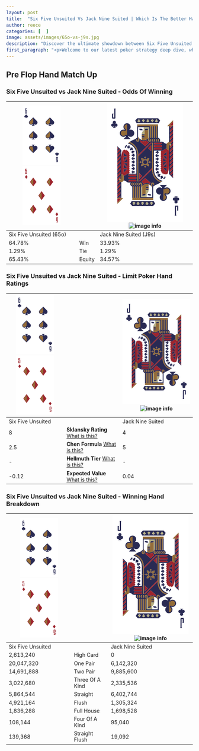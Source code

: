 ```yaml
---
layout: post
title:  "Six Five Unsuited Vs Jack Nine Suited | Which Is The Better Hand In Poker? A Complete Guide"
author: reece
categories: [  ]
image: assets/images/65o-vs-j9s.jpg
description: "Discover the ultimate showdown between Six Five Unsuited and Jack Nine Suited in poker! Uncover the odds, strategies, and scenarios where one hand triumphs over the other. Get ready to up your poker game with this thrilling analysis."
first_paragraph: "<p>Welcome to our latest poker strategy deep dive, where we're pitting two distinct hands against each other in a high-stakes showdown: Six Five Unsuited vs Jack Nine Suited.</p><p>In the dynamic world of poker, every decision counts, and knowing which hand holds the upper hand is key to your success at the table.</p><p>In this article, we'll dissect these two hands, explore the scenarios where one dominates the other, and equip you with the knowledge to make strategic choices that can tip the odds in your favor.</p><p>Get ready to unravel the intriguing dynamics of these poker hands and elevate your game to new heights.</p>"
---
```




[comment]: # (sp0)

## Pre Flop Hand Match Up

<div class="table hand-ratings" markdown="1"> 



### Six Five Unsuited vs Jack Nine Suited - Odds Of Winning


    
| ![image info](assets/images/hand1/6.png) ![image info](assets/images/hand1/5o.png) |  | ![image info](assets/images/hand2/J.png) ![image info](assets/images/hand2/9s.png) |
| -------- | -------- | -------- |
| Six Five Unsuited (65o) |  | Jack Nine Suited (J9s) |
| 64.78% | Win | 33.93% |
| 1.29% | Tie | 1.29% |
| 65.43% | Equity | 34.57% |




[comment]: # (sp1)



### Six Five Unsuited vs Jack Nine Suited - Limit Poker Hand Ratings


    
| ![image info](assets/images/hand1/6.png) ![image info](assets/images/hand1/5o.png) |  | ![image info](assets/images/hand2/J.png) ![image info](assets/images/hand2/9s.png) |
| -------- | -------- | -------- |
| Six Five Unsuited |  | Jack Nine Suited |
| 8 | **Sklansky Rating** [What is this?](/sklansky-rating-explained) | 4 |
| 2.5 | **Chen Formula** [What is this?](/chen-formula-explained) | 5 |
| - | **Hellmuth Tier** [What is this?](/Hellmuth-tier-explained) | - |
| -0.12 | **Expected Value** [What is this?](/expected-value-explained) | 0.04 |




[comment]: # (sp2)



### Six Five Unsuited vs Jack Nine Suited - Winning Hand Breakdown


    
| ![image info](assets/images/hand1/6.png) ![image info](assets/images/hand1/5o.png) |  | ![image info](assets/images/hand2/J.png) ![image info](assets/images/hand2/9s.png) |
| -------- | -------- | -------- |
| Six Five Unsuited |  | Jack Nine Suited |
| 2,613,240 | High Card | 0 |
| 20,047,320 | One Pair | 6,142,320 |
| 14,691,888 | Two Pair | 9,885,600 |
| 3,022,680 | Three Of A Kind | 2,335,536 |
| 5,864,544 | Straight | 6,402,744 |
| 4,921,164 | Flush | 1,305,324 |
| 1,836,288 | Full House | 1,698,528 |
| 108,144 | Four Of A Kind | 95,040 |
| 139,368 | Straight Flush | 19,092 |




[comment]: # (sp3)



</div>

[comment]: # (sp4)



[comment]: # (sp5)

